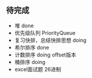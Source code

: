 ## 待完成

* 堆   done
* 优先级队列 PriorityQueue    
* 复习快排，总结快排思想   doing
* 希尔排序  done
* 计数排序  doing     offset版本
* 桶排序  doing
* excel面试题 26进制

